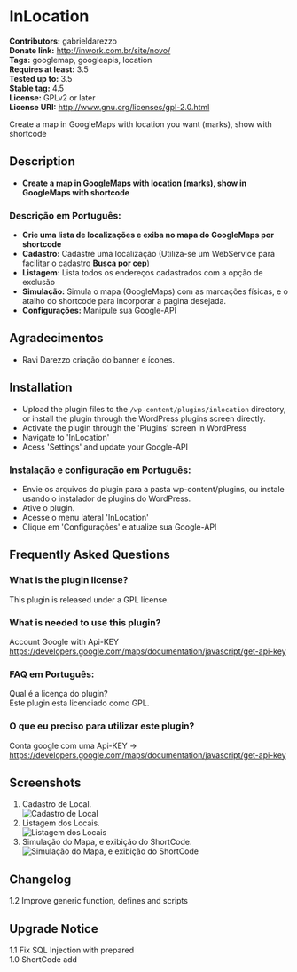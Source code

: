 # InLocation #
**Contributors:** gabrieldarezzo   
**Donate link:** http://inwork.com.br/site/novo/  
**Tags:** googlemap, googleapis, location  
**Requires at least:** 3.5  
**Tested up to:** 3.5  
**Stable tag:** 4.5  
**License:** GPLv2 or later  
**License URI:** http://www.gnu.org/licenses/gpl-2.0.html  

Create a map in GoogleMaps with location you want (marks), show with shortcode

## Description ##

* **Create a map in GoogleMaps with location (marks), show in GoogleMaps with shortcode**

### Descrição em Português: ###
* **Crie uma lista de localizações e exiba no mapa do GoogleMaps por shortcode**
* **Cadastro:** Cadastre uma localização (Utiliza-se um WebService para facilitar o cadastro **Busca por cep**)  
* **Listagem:** Lista todos os endereços cadastrados com a opção de exclusão
* **Simulação:** Simula o mapa (GoogleMaps) com as marcações físicas, e o atalho do shortcode para incorporar a pagina desejada.
* **Configurações:** Manipule sua Google-API

## Agradecimentos ##
* Ravi Darezzo criação do banner e ícones.
	



## Installation ##

* Upload the plugin files to the `/wp-content/plugins/inlocation` directory, or install the plugin through the WordPress plugins screen directly.
* Activate the plugin through the 'Plugins' screen in WordPress
* Navigate to 'InLocation'
* Acess 'Settings' and update your Google-API

### Instalação e configuração em Português: ###

* Envie os arquivos do plugin para a pasta wp-content/plugins, ou instale usando o instalador de plugins do WordPress.
* Ative o plugin.
* Acesse o menu lateral 'InLocation'
* Clique em 'Configurações' e atualize sua Google-API

## Frequently Asked Questions ##

### What is the plugin license? ###

This plugin is released under a GPL license.

### What is needed to use this plugin? ###

Account Google with Api-KEY  
https://developers.google.com/maps/documentation/javascript/get-api-key


### FAQ em Português: ###
Qual é a licença do plugin?  
Este plugin esta licenciado como GPL.

### O que eu preciso para utilizar este plugin? ###
Conta google com uma Api-KEY -> https://developers.google.com/maps/documentation/javascript/get-api-key

## Screenshots ##
1. Cadastro de Local.  
![Cadastro de Local](https://ps.w.org/inlocation/assets/screenshot-1.png?rev=1415968)
2. Listagem dos Locais.  
![Listagem dos Locais](https://ps.w.org/inlocation/assets/screenshot-2.png?rev=1415968)
3. Simulação do Mapa, e exibição do ShortCode.  
![Simulação do Mapa, e exibição do ShortCode](https://ps.w.org/inlocation/assets/screenshot-3.png?rev=1415968)


## Changelog ##
1.2 Improve generic function, defines and scripts 


## Upgrade Notice ##
1.1 Fix SQL Injection with prepared  
1.0 ShortCode add